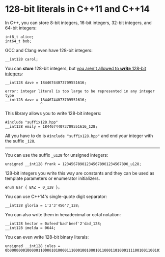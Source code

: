 # 128-bit literals in C++11 and C++14 #

In C++, you can store 8-bit integers, 16-bit integers, 32-bit integers, and 64-bit integers:

```
int8_t alice;
int64_t bob;
```

GCC and Clang even have 128-bit integers:

```
__int128 carol;
```

You can ***store*** 128-bit integers, but [you aren't allowed to ***write*** 128-bit integers](http://web.archive.org/web/20170109003102/https://gcc.gnu.org/onlinedocs/gcc/_005f_005fint128.html):

```
__int128 dave = 18446744073709551616;
```

```
error: integer literal is too large to be represented in any integer type
__int128 dave = 18446744073709551616;
                ^
```

This library allows you to write 128-bit integers:

```
#include "suffix128.hpp"
__int128 emily = 18446744073709551616_128;
```

All you have to do is `#include "suffix128.hpp"` and end your integer with the suffix `_128`.

--------------

You can use the suffix `_u128` for unsigned integers:

```
unsigned __int128 frank = 123456789012345678901234567890_u128;
```

128-bit integers you write this way are constants and they can be used as template parameters or enumerator initializers.

```
enum Bar { BAZ = 0_128 };
```

You can use C++14's single-quote digit separator:

```
__int128 gloria = 1'2'3'456'7_128;
```

You can also write them in hexadecimal or octal notation:

```
__int128 hector = 0xfeed'bad'beef'2'dad_128;
__int128 imelda = 0644;
```

You can even write 128-bit binary literals:

```
unsigned __int128 jules = 0b00000001000001100001010000111000100100010110001101000111100100110010101001011100110110011101001111101010110101111011011101111111_u128;
```
